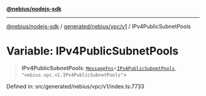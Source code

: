 [**@nebius/nodejs-sdk**](../../../../../README.md)

***

[@nebius/nodejs-sdk](../../../../../README.md) / [generated/nebius/vpc/v1](../README.md) / IPv4PublicSubnetPools

# Variable: IPv4PublicSubnetPools

> **IPv4PublicSubnetPools**: [`MessageFns`](../../../../../runtime/protos/core/interfaces/MessageFns.md)\<[`IPv4PublicSubnetPools`](../interfaces/IPv4PublicSubnetPools.md), `"nebius.vpc.v1.IPv4PublicSubnetPools"`\>

Defined in: src/generated/nebius/vpc/v1/index.ts:7733
